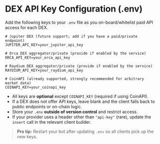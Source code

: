 # DEX API Key Configuration (.env)

Add the following keys to your `.env` file as you on-board/whitelist paid API access for each DEX.

```
# Jupiter DEX (future support; add if you have a paid/private endpoint)
JUPITER_API_KEY=your_jupiter_api_key

# Orca DEX aggregator/private (provide if enabled by the service)
ORCA_API_KEY=your_orca_api_key

# Raydium DEX aggregator/private (provide if enabled by the service)
RAYDIUM_API_KEY=your_raydium_api_key

# CoinAPI (already supported, strongly recommended for arbitrary market data)
COINAPI_KEY=your_coinapi_key
```

- All keys are **optional** except `COINAPI_KEY` (required if using CoinAPI).
- If a DEX does not offer API keys, leave blank and the client falls back to public endpoints or on-chain logic.
- Store your `.env` **outside of version control** and restrict access.
- If your provider uses a header other than `"api-key"` (rare), update the `insert` call in the relevant client builder.

> **Pro tip:** Restart your bot after updating `.env` so all clients pick up the new keys.